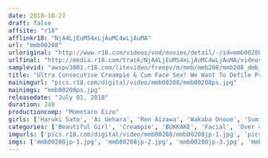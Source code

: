 ```yaml
---
date: 2018-10-27
draft: false
affsite: "r18"
afflinkr18: "NjA4LjEuMS4xLjAuMC4wLjAuMA"
url: "mmb00208"
urloriginal: "http://www.r18.com/videos/vod/movies/detail/-/id=mmb00208"
urlfinal: "http://media.r18.com/track/NjA4LjEuMS4xLjAuMC4wLjAuMA/videos/vod/movies/detail/-/id=mmb00208"
samplevid: "awspv3001.r18.com/litevideo/freepv/m/mmb/mmb208/mmb208_dmb_w.mp4"
title: "Ultra Consecutive Creampie & Cum Face Sex! We Want To Defile Pretty Things! 6 Beautiful Girl Babes Get Splattered With Semen From Top To Bottom And Have Their Minds Blown"
mainimgurl: "pics.r18.com/digital/video/mmb00208/mmb00208ps.jpg"
mainimgs: "mmb00208ps.jpg"
releasedate: "July 01, 2018"
duration: 240
productioncomp: "Momotaro Eizo"
girls: ['Haruki Sato', 'Ai Uehara', 'Ren Aizawa', 'Wakaba Onoue', 'Sumire', 'Nanase Otoha']
categories: ['Beautiful Girl', 'Creampie', 'BUKKAKE', 'Facial', 'Over 4 Hours']
imgurls: ['pics.r18.com/digital/video/mmb00208/mmb00208jp-1.jpg', 'pics.r18.com/digital/video/mmb00208/mmb00208jp-2.jpg', 'pics.r18.com/digital/video/mmb00208/mmb00208jp-3.jpg', 'pics.r18.com/digital/video/mmb00208/mmb00208jp-4.jpg', 'pics.r18.com/digital/video/mmb00208/mmb00208jp-5.jpg', 'pics.r18.com/digital/video/mmb00208/mmb00208jp-6.jpg', 'pics.r18.com/digital/video/mmb00208/mmb00208jp-7.jpg', 'pics.r18.com/digital/video/mmb00208/mmb00208jp-8.jpg', 'pics.r18.com/digital/video/mmb00208/mmb00208jp-9.jpg', 'pics.r18.com/digital/video/mmb00208/mmb00208jp-10.jpg', 'pics.r18.com/digital/video/mmb00208/mmb00208jp-11.jpg', 'pics.r18.com/digital/video/mmb00208/mmb00208jp-12.jpg', 'pics.r18.com/digital/video/mmb00208/mmb00208jp-13.jpg', 'pics.r18.com/digital/video/mmb00208/mmb00208jp-14.jpg', 'pics.r18.com/digital/video/mmb00208/mmb00208jp-15.jpg', 'pics.r18.com/digital/video/mmb00208/mmb00208jp-16.jpg', 'pics.r18.com/digital/video/mmb00208/mmb00208jp-17.jpg', 'pics.r18.com/digital/video/mmb00208/mmb00208jp-18.jpg', 'pics.r18.com/digital/video/mmb00208/mmb00208jp-19.jpg', 'pics.r18.com/digital/video/mmb00208/mmb00208jp-20.jpg']
imgs: ['mmb00208jp-1.jpg', 'mmb00208jp-2.jpg', 'mmb00208jp-3.jpg', 'mmb00208jp-4.jpg', 'mmb00208jp-5.jpg', 'mmb00208jp-6.jpg', 'mmb00208jp-7.jpg', 'mmb00208jp-8.jpg', 'mmb00208jp-9.jpg', 'mmb00208jp-10.jpg', 'mmb00208jp-11.jpg', 'mmb00208jp-12.jpg', 'mmb00208jp-13.jpg', 'mmb00208jp-14.jpg', 'mmb00208jp-15.jpg', 'mmb00208jp-16.jpg', 'mmb00208jp-17.jpg', 'mmb00208jp-18.jpg', 'mmb00208jp-19.jpg', 'mmb00208jp-20.jpg']
---
```

